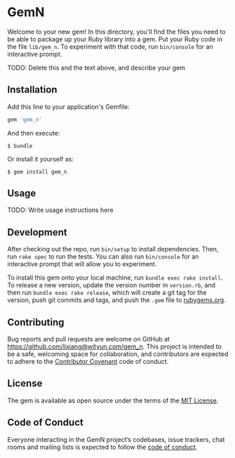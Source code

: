 # GemN

Welcome to your new gem! In this directory, you'll find the files you need to be able to package up your Ruby library into a gem. Put your Ruby code in the file `lib/gem_n`. To experiment with that code, run `bin/console` for an interactive prompt.

TODO: Delete this and the text above, and describe your gem

## Installation

Add this line to your application's Gemfile:

```ruby
gem 'gem_n'
```

And then execute:

    $ bundle

Or install it yourself as:

    $ gem install gem_n

## Usage

TODO: Write usage instructions here

## Development

After checking out the repo, run `bin/setup` to install dependencies. Then, run `rake spec` to run the tests. You can also run `bin/console` for an interactive prompt that will allow you to experiment.

To install this gem onto your local machine, run `bundle exec rake install`. To release a new version, update the version number in `version.rb`, and then run `bundle exec rake release`, which will create a git tag for the version, push git commits and tags, and push the `.gem` file to [rubygems.org](https://rubygems.org).

## Contributing

Bug reports and pull requests are welcome on GitHub at https://github.com/lixiang@wityun.com/gem_n. This project is intended to be a safe, welcoming space for collaboration, and contributors are expected to adhere to the [Contributor Covenant](http://contributor-covenant.org) code of conduct.

## License

The gem is available as open source under the terms of the [MIT License](https://opensource.org/licenses/MIT).

## Code of Conduct

Everyone interacting in the GemN project’s codebases, issue trackers, chat rooms and mailing lists is expected to follow the [code of conduct](https://github.com/lixiang@wityun.com/gem_n/blob/master/CODE_OF_CONDUCT.md).
